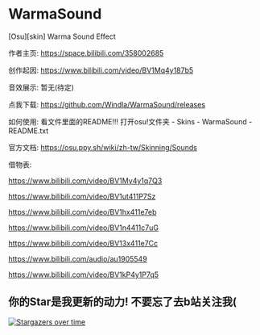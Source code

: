 # WarmaSound
[Osu][skin] Warma Sound Effect


作者主页:
https://space.bilibili.com/358002685

创作起因:
https://www.bilibili.com/video/BV1Mq4y187b5

音效展示:
暂无(待定)

点我下载:
https://github.com/Windla/WarmaSound/releases

如何使用:
看文件里面的README!!!
打开osu!文件夹 - Skins - WarmaSound - README.txt

官方文档:
https://osu.ppy.sh/wiki/zh-tw/Skinning/Sounds


借物表:

https://www.bilibili.com/video/BV1My4y1q7Q3

https://www.bilibili.com/video/BV1ut411P7Sz

https://www.bilibili.com/video/BV1hx411e7eb

https://www.bilibili.com/video/BV1n4411c7uG

https://www.bilibili.com/video/BV13x411e7Cc

https://www.bilibili.com/audio/au1905549

https://www.bilibili.com/video/BV1kP4y1P7q5







## 你的Star是我更新的动力! 不要忘了去b站关注我(

[![Stargazers over time](https://starchart.cc/Windla/WarmaSound.svg)](https://starchart.cc/Windla/WarmaSound)
